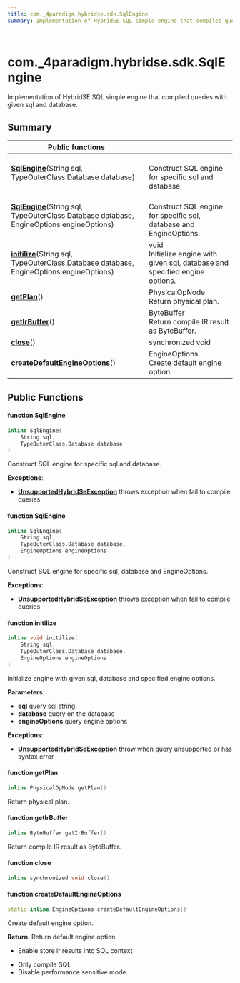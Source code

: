 ```yaml
---
title: com._4paradigm.hybridse.sdk.SqlEngine
summary: Implementation of HybridSE SQL simple engine that compiled queries with given sql and database. 

---
```

# com._4paradigm.hybridse.sdk.SqlEngine



Implementation of HybridSE SQL simple engine that compiled queries with given sql and database. 
## Summary


|  Public functions|            |
| -------------- | -------------- |
|**[SqlEngine](/hybridse/usage/api/java/Classes/classcom_1_1__4paradigm_1_1hybridse_1_1sdk_1_1_sql_engine.md#function-sqlengine)**(String sql, TypeOuterClass.Database database)| <br>Construct SQL engine for specific sql and database.  |
|**[SqlEngine](/hybridse/usage/api/java/Classes/classcom_1_1__4paradigm_1_1hybridse_1_1sdk_1_1_sql_engine.md#function-sqlengine)**(String sql, TypeOuterClass.Database database, EngineOptions engineOptions)| <br>Construct SQL engine for specific sql, database and EngineOptions.  |
|**[initilize](/hybridse/usage/api/java/Classes/classcom_1_1__4paradigm_1_1hybridse_1_1sdk_1_1_sql_engine.md#function-initilize)**(String sql, TypeOuterClass.Database database, EngineOptions engineOptions)| void <br>Initialize engine with given sql, database and specified engine options.  |
|**[getPlan](/hybridse/usage/api/java/Classes/classcom_1_1__4paradigm_1_1hybridse_1_1sdk_1_1_sql_engine.md#function-getplan)**()| PhysicalOpNode <br>Return physical plan.  |
|**[getIrBuffer](/hybridse/usage/api/java/Classes/classcom_1_1__4paradigm_1_1hybridse_1_1sdk_1_1_sql_engine.md#function-getirbuffer)**()| ByteBuffer <br>Return compile IR result as ByteBuffer.  |
|**[close](/hybridse/usage/api/java/Classes/classcom_1_1__4paradigm_1_1hybridse_1_1sdk_1_1_sql_engine.md#function-close)**()| synchronized void  |
|**[createDefaultEngineOptions](/hybridse/usage/api/java/Classes/classcom_1_1__4paradigm_1_1hybridse_1_1sdk_1_1_sql_engine.md#function-createdefaultengineoptions)**()| EngineOptions <br>Create default engine option.  |

## Public Functions

#### function SqlEngine

```cpp
inline SqlEngine(
    String sql,
    TypeOuterClass.Database database
)
```

Construct SQL engine for specific sql and database. 

**Exceptions**: 

  * **[UnsupportedHybridSeException](/hybridse/usage/api/java/Classes/classcom_1_1__4paradigm_1_1hybridse_1_1sdk_1_1_unsupported_hybrid_se_exception.md)** throws exception when fail to compile queries 


#### function SqlEngine

```cpp
inline SqlEngine(
    String sql,
    TypeOuterClass.Database database,
    EngineOptions engineOptions
)
```

Construct SQL engine for specific sql, database and EngineOptions. 

**Exceptions**: 

  * **[UnsupportedHybridSeException](/hybridse/usage/api/java/Classes/classcom_1_1__4paradigm_1_1hybridse_1_1sdk_1_1_unsupported_hybrid_se_exception.md)** throws exception when fail to compile queries 


#### function initilize

```cpp
inline void initilize(
    String sql,
    TypeOuterClass.Database database,
    EngineOptions engineOptions
)
```

Initialize engine with given sql, database and specified engine options. 

**Parameters**: 

  * **sql** query sql string 
  * **database** query on the database 
  * **engineOptions** query engine options 


**Exceptions**: 

  * **[UnsupportedHybridSeException](/hybridse/usage/api/java/Classes/classcom_1_1__4paradigm_1_1hybridse_1_1sdk_1_1_unsupported_hybrid_se_exception.md)** throw when query unsupported or has syntax error 


#### function getPlan

```cpp
inline PhysicalOpNode getPlan()
```

Return physical plan. 

#### function getIrBuffer

```cpp
inline ByteBuffer getIrBuffer()
```

Return compile IR result as ByteBuffer. 

#### function close

```cpp
inline synchronized void close()
```


#### function createDefaultEngineOptions

```cpp
static inline EngineOptions createDefaultEngineOptions()
```

Create default engine option. 

**Return**: Return default engine option 

- Enable store ir results into SQL context

* Only compile SQL
* Disable performance sensitive mode.

